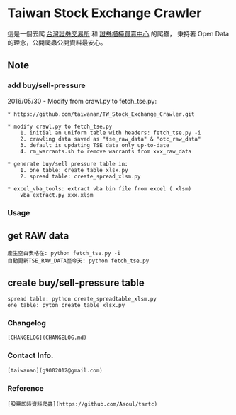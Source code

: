 ﻿# Taiwan Stock Exchange Crawler

這是一個去爬 [台灣證券交易所](http://www.twse.com.tw/) 和 [證券櫃檯買賣中心](http://www.tpex.org.tw/) 的爬蟲，
秉持著 Open Data 的理念，公開爬蟲公開資料最安心。

## Note

### add buy/sell-pressure

2016/05/30 - Modify from crawl.py to fetch_tse.py:

	* https://github.com/taiwanan/TW_Stock_Exchange_Crawler.git

	* modify crawl.py to fetch_tse.py
		1. initial an uniform table with headers: fetch_tse.py -i
		2. crawling data saved as "tse_raw_data" & "otc_raw_data"
		3. default is updating TSE data only up-to-date
		4. rm_warrants.sh to remove warrants from xxx_raw_data

	* generate buy/sell pressure table in:
		1. one table: create_table_xlsx.py
		2. spread table: create_spread_xlsm.py

	* excel_vba_tools: extract vba bin file from excel (.xlsm)
		vba_extract.py xxx.xlsm

### Usage
##  get RAW data
    產生空白表格在: python fetch_tse.py -i
    自動更新TSE_RAW_DATA至今天: python fetch_tse.py
##  create buy/sell-pressure table
    spread table: python create_spreadtable_xlsm.py
    one table: pyton create_table_xlsx.py

### Changelog
    [CHANGELOG](CHANGELOG.md)

### Contact Info.
    [taiwanan](g9002012@gmail.com)

### Reference
    [股票即時資料爬蟲](https://github.com/Asoul/tsrtc)


